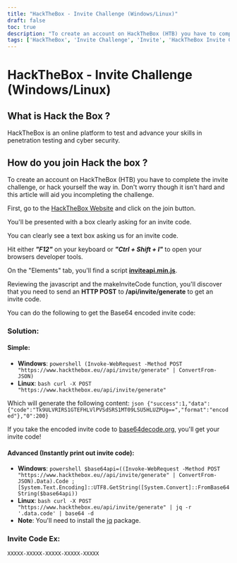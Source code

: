 ```yaml
---
title: "HackTheBox - Invite Challenge (Windows/Linux)"
draft: false
toc: true
description: "To create an account on HackTheBox (HTB) you have to complete the invite challenge, or hack yourself the way in. Don't worry though it isn't hard and this article will aid you incompleting the challenge."
tags: ['HackTheBox', 'Invite Challenge', 'Invite', 'HackTheBox Invite Challenge', 'HTB Invite Challenge', 'Windows', 'Linux']
---
```


# HackTheBox - Invite Challenge (Windows/Linux)

## What is Hack the Box ?

HackTheBox is an online platform to test and advance your skills in penetration testing and cyber security. 

## How do you join Hack the box ?

To create an account on HackTheBox (HTB) you have to complete the invite challenge, or hack yourself the way in. Don't worry though it isn't hard and this article will aid you incompleting the challenge.

First, go to the [HackTheBox Website](https://hackthebox.eu) and click on the join button. 

You'll be presented with a box clearly asking for an invite code.

You can clearly see a text box asking us for an invite code. 

Hit either ***"F12"*** on your keyboard or ***"Ctrl + Shift + I"*** to open your browsers developer tools.

On the "Elements" tab, you'll find a script **[inviteapi.min.js](https://www.hackthebox.eu/js/inviteapi.min.js)**.

Reviewing the javascript and the makeInviteCode function, you'll discover that you need to send an **HTTP POST** to **/api/invite/generate** to get an invite code.

You can do the following to get the Base64 encoded invite code:

### Solution:

#### Simple:
- **Windows**: ```powershell (Invoke-WebRequest -Method POST "https://www.hackthebox.eu//api/invite/generate" | ConvertFrom-JSON) ```
- **Linux**: ```bash curl -X POST "https://www.hackthebox.eu/api/invite/generate" ```

Which will generate the following content: ```json {"success":1,"data":{"code":"Tk9ULVRIRS1GTEFHLVlPVSdSRS1MT09LSU5HLUZPUg==","format":"encoded"},"0":200} ```

If you take the encoded invite code to [base64decode.org](https://www.base64decode.org/), you'll get your invite code!

#### Advanced (Instantly print out invite code):
 - **Windows**: ```powershell $base64api=((Invoke-WebRequest -Method POST "https://www.hackthebox.eu//api/invite/generate" | ConvertFrom-JSON).Data).Code ; [System.Text.Encoding]::UTF8.GetString([System.Convert]::FromBase64String($base64api)) ```
- **Linux**: ```bash curl -X POST "https://www.hackthebox.eu/api/invite/generate" | jq -r '.data.code' | base64 -d ```
 - **Note**: You'll need to install the [jq](https://stedolan.github.io/jq/download/) package.

### Invite Code Ex:
```XXXXX-XXXXX-XXXXX-XXXXX-XXXXX```


